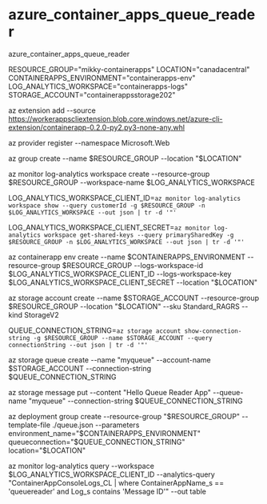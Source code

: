 # azure_container_apps_queue_reader
azure_container_apps_queue_reader

RESOURCE_GROUP="mikky-containerapps"
LOCATION="canadacentral"
CONTAINERAPPS_ENVIRONMENT="containerapps-env"
LOG_ANALYTICS_WORKSPACE="containerapps-logs"
STORAGE_ACCOUNT="containerappsstorage202"

az extension add --source https://workerappscliextension.blob.core.windows.net/azure-cli-extension/containerapp-0.2.0-py2.py3-none-any.whl

az provider register --namespace Microsoft.Web

az group create --name $RESOURCE_GROUP --location "$LOCATION"

az monitor log-analytics workspace create --resource-group $RESOURCE_GROUP --workspace-name $LOG_ANALYTICS_WORKSPACE

LOG_ANALYTICS_WORKSPACE_CLIENT_ID=`az monitor log-analytics workspace show --query customerId -g $RESOURCE_GROUP -n $LOG_ANALYTICS_WORKSPACE --out json | tr -d '"'`

LOG_ANALYTICS_WORKSPACE_CLIENT_SECRET=`az monitor log-analytics workspace get-shared-keys --query primarySharedKey -g $RESOURCE_GROUP -n $LOG_ANALYTICS_WORKSPACE --out json | tr -d '"'`

az containerapp env create --name $CONTAINERAPPS_ENVIRONMENT --resource-group $RESOURCE_GROUP --logs-workspace-id $LOG_ANALYTICS_WORKSPACE_CLIENT_ID --logs-workspace-key $LOG_ANALYTICS_WORKSPACE_CLIENT_SECRET --location "$LOCATION"

az storage account create --name $STORAGE_ACCOUNT --resource-group $RESOURCE_GROUP --location "$LOCATION" --sku Standard_RAGRS --kind StorageV2

QUEUE_CONNECTION_STRING=`az storage account show-connection-string -g $RESOURCE_GROUP --name $STORAGE_ACCOUNT --query connectionString --out json | tr -d '"'`

az storage queue create --name "myqueue" --account-name $STORAGE_ACCOUNT --connection-string $QUEUE_CONNECTION_STRING

az storage message put --content "Hello Queue Reader App" --queue-name "myqueue" --connection-string $QUEUE_CONNECTION_STRING

az deployment group create --resource-group "$RESOURCE_GROUP" --template-file ./queue.json --parameters environment_name="$CONTAINERAPPS_ENVIRONMENT" queueconnection="$QUEUE_CONNECTION_STRING" location="$LOCATION"

az monitor log-analytics query --workspace $LOG_ANALYTICS_WORKSPACE_CLIENT_ID --analytics-query "ContainerAppConsoleLogs_CL | where ContainerAppName_s == 'queuereader' and Log_s contains 'Message ID'" --out table

